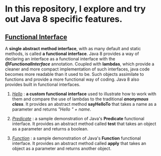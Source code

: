 # In this repository, I explore and try out Java 8 specific features.

## [Functional Interface](https://github.com/natandaniel/java_8_samples/tree/master/functional_interface/src/)

A **single abstract method interface**, with as many default and static methods, is called **a functional interface**. 
Java 8 provides a way of declaring an interface as a functional interface with the **_@FunctionalInterface_** annotation.
Coupled with **lambdas**, which provide a cleaner and more compact implementation of such interfaces, java code becomes more readable than it used to be. Such objects assimilate to functions and provide a more functional way of coding. Java 8 also provides built in functional interfaces.

  1. [_Hello_](https://github.com/natandaniel/java_8_samples/tree/master/functional_interface/src/hello) : **a custom functional interface** used to illustrate how to work with them and compare the use of lambdas to the traditional **_anonymous class_**. It provides an abstract method **sayHelloTo** that takes a name as a parameter and returns _"Hello " + name_.

  1. [_Predicate_](https://github.com/natandaniel/java_8_samples/tree/master/functional_interface/src/predicate) : a sample demonstration of Java's **Predicate** functional interface. It provides an abstract method called **test** that takes an object as a parameter and returns a boolean. 
  
  1. [_Function_](https://github.com/natandaniel/java_8_samples/tree/master/functional_interface/src/function) : a sample demonstration of Java's **Function** functional interface. It provides an abstract method called **apply** that takes an object as a parameter and returns another object.
